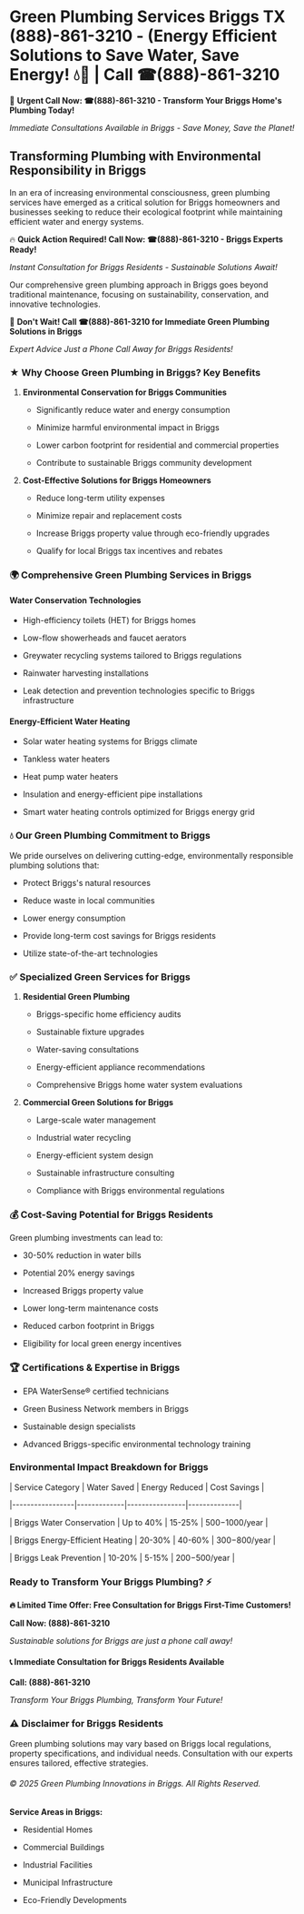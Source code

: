 # Green Plumbing Services Briggs TX (888)-861-3210 - (Energy Efficient Solutions to Save Water, Save Energy! 💧🌿 | Call ☎(888)-861-3210

🚨 **Urgent Call Now: ☎(888)-861-3210 - Transform Your Briggs Home's Plumbing Today!**
*Immediate Consultations Available in Briggs - Save Money, Save the Planet!*

## Transforming Plumbing with Environmental Responsibility in Briggs

In an era of increasing environmental consciousness, green plumbing services have emerged as a critical solution for Briggs homeowners and businesses seeking to reduce their ecological footprint while maintaining efficient water and energy systems. 

🔥 **Quick Action Required! Call Now: ☎(888)-861-3210 - Briggs Experts Ready!**
*Instant Consultation for Briggs Residents - Sustainable Solutions Await!*

Our comprehensive green plumbing approach in Briggs goes beyond traditional maintenance, focusing on sustainability, conservation, and innovative technologies.

🚨 **Don't Wait! Call ☎(888)-861-3210 for Immediate Green Plumbing Solutions in Briggs**
*Expert Advice Just a Phone Call Away for Briggs Residents!*

### ★ Why Choose Green Plumbing in Briggs? Key Benefits

1. **Environmental Conservation for Briggs Communities** 
   - Significantly reduce water and energy consumption
   - Minimize harmful environmental impact in Briggs
   - Lower carbon footprint for residential and commercial properties
   - Contribute to sustainable Briggs community development

2. **Cost-Effective Solutions for Briggs Homeowners** 
   - Reduce long-term utility expenses
   - Minimize repair and replacement costs
   - Increase Briggs property value through eco-friendly upgrades
   - Qualify for local Briggs tax incentives and rebates

### 🌍 Comprehensive Green Plumbing Services in Briggs

#### Water Conservation Technologies
- High-efficiency toilets (HET) for Briggs homes
- Low-flow showerheads and faucet aerators
- Greywater recycling systems tailored to Briggs regulations
- Rainwater harvesting installations
- Leak detection and prevention technologies specific to Briggs infrastructure

#### Energy-Efficient Water Heating
- Solar water heating systems for Briggs climate
- Tankless water heaters
- Heat pump water heaters
- Insulation and energy-efficient pipe installations
- Smart water heating controls optimized for Briggs energy grid

### 💧 Our Green Plumbing Commitment to Briggs

We pride ourselves on delivering cutting-edge, environmentally responsible plumbing solutions that:
- Protect Briggs's natural resources
- Reduce waste in local communities
- Lower energy consumption
- Provide long-term cost savings for Briggs residents
- Utilize state-of-the-art technologies

### ✅ Specialized Green Services for Briggs

1. **Residential Green Plumbing**
   - Briggs-specific home efficiency audits
   - Sustainable fixture upgrades
   - Water-saving consultations
   - Energy-efficient appliance recommendations
   - Comprehensive Briggs home water system evaluations

2. **Commercial Green Solutions for Briggs**
   - Large-scale water management
   - Industrial water recycling
   - Energy-efficient system design
   - Sustainable infrastructure consulting
   - Compliance with Briggs environmental regulations

### 💰 Cost-Saving Potential for Briggs Residents

Green plumbing investments can lead to:
- 30-50% reduction in water bills
- Potential 20% energy savings
- Increased Briggs property value
- Lower long-term maintenance costs
- Reduced carbon footprint in Briggs
- Eligibility for local green energy incentives

### 🏆 Certifications & Expertise in Briggs

- EPA WaterSense® certified technicians
- Green Business Network members in Briggs
- Sustainable design specialists
- Advanced Briggs-specific environmental technology training

### Environmental Impact Breakdown for Briggs

| Service Category | Water Saved | Energy Reduced | Cost Savings |
|-----------------|-------------|----------------|--------------|
| Briggs Water Conservation | Up to 40% | 15-25% | $500-$1000/year |
| Briggs Energy-Efficient Heating | 20-30% | 40-60% | $300-$800/year |
| Briggs Leak Prevention | 10-20% | 5-15% | $200-$500/year |

### Ready to Transform Your Briggs Plumbing? ⚡

**🔥 Limited Time Offer: Free Consultation for Briggs First-Time Customers!**

**Call Now: (888)-861-3210**
*Sustainable solutions for Briggs are just a phone call away!*

#### 📞 Immediate Consultation for Briggs Residents Available

**Call: (888)-861-3210**
*Transform Your Briggs Plumbing, Transform Your Future!*

### ⚠️ Disclaimer for Briggs Residents

Green plumbing solutions may vary based on Briggs local regulations, property specifications, and individual needs. Consultation with our experts ensures tailored, effective strategies.

###### © 2025 Green Plumbing Innovations in Briggs. All Rights Reserved.

**Service Areas in Briggs:** 
- Residential Homes
- Commercial Buildings
- Industrial Facilities
- Municipal Infrastructure
- Eco-Friendly Developments